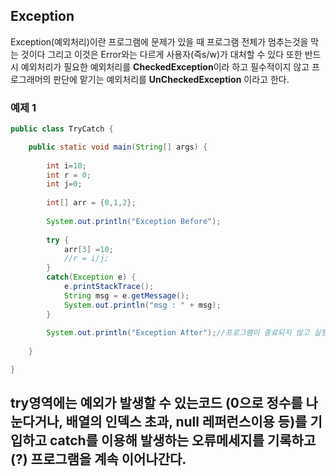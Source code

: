 ## Exception

Exception(예외처리)이란 프로그램에 문제가 있을 때 프로그램 전체가 멈추는것을 막는 것이다 그리고 이것은 Error와는 다르게 
사용자(즉s/w)가 대처할 수 있다 또한 반드시 예외처리가 필요한 예외처리를 **CheckedException**이라 하고 필수적이지 않고 프로그래머의
판단에 맡기는 예외처리를 **UnCheckedException** 이라고 한다.


### 예제 1
```java
public class TryCatch {

	public static void main(String[] args) {
  
		int i=10;
		int r = 0;
		int j=0;
		
		int[] arr = {0,1,2};
		
		System.out.println("Exception Before");
		
		try {
			arr[3] =10;
			//r = i/j;
		}
		catch(Exception e) {
			e.printStackTrace();
			String msg = e.getMessage();
			System.out.println("msg : " + msg);
		}
		
		System.out.println("Exception After");//프로그램이 종료되지 않고 실행된다.
		
	}

}
```


try영역에는 예외가 발생할 수 있는코드 (0으로 정수를 나눈다거나, 배열의 인덱스 초과, null 레퍼런스이용 등)를 기입하고
catch를 이용해 발생하는 오류메세지를 기록하고(?) 프로그램을 계속 이어나간다.
--
